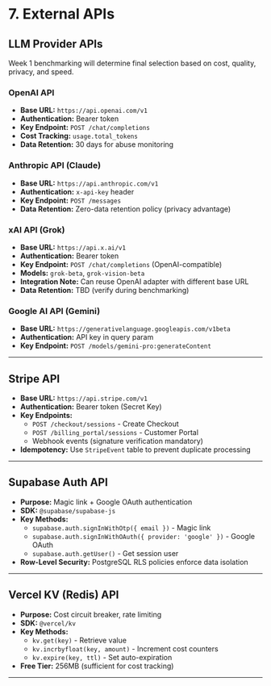 # 7. External APIs

## LLM Provider APIs

Week 1 benchmarking will determine final selection based on cost, quality, privacy, and speed.

### OpenAI API
- **Base URL:** `https://api.openai.com/v1`
- **Authentication:** Bearer token
- **Key Endpoint:** `POST /chat/completions`
- **Cost Tracking:** `usage.total_tokens`
- **Data Retention:** 30 days for abuse monitoring

### Anthropic API (Claude)
- **Base URL:** `https://api.anthropic.com/v1`
- **Authentication:** `x-api-key` header
- **Key Endpoint:** `POST /messages`
- **Data Retention:** Zero-data retention policy (privacy advantage)

### xAI API (Grok)
- **Base URL:** `https://api.x.ai/v1`
- **Authentication:** Bearer token
- **Key Endpoint:** `POST /chat/completions` (OpenAI-compatible)
- **Models:** `grok-beta`, `grok-vision-beta`
- **Integration Note:** Can reuse OpenAI adapter with different base URL
- **Data Retention:** TBD (verify during benchmarking)

### Google AI API (Gemini)
- **Base URL:** `https://generativelanguage.googleapis.com/v1beta`
- **Authentication:** API key in query param
- **Key Endpoint:** `POST /models/gemini-pro:generateContent`

---

## Stripe API
- **Base URL:** `https://api.stripe.com/v1`
- **Authentication:** Bearer token (Secret Key)
- **Key Endpoints:**
  - `POST /checkout/sessions` - Create Checkout
  - `POST /billing_portal/sessions` - Customer Portal
  - Webhook events (signature verification mandatory)
- **Idempotency:** Use `StripeEvent` table to prevent duplicate processing

---

## Supabase Auth API
- **Purpose:** Magic link + Google OAuth authentication
- **SDK:** `@supabase/supabase-js`
- **Key Methods:**
  - `supabase.auth.signInWithOtp({ email })` - Magic link
  - `supabase.auth.signInWithOAuth({ provider: 'google' })` - Google OAuth
  - `supabase.auth.getUser()` - Get session user
- **Row-Level Security:** PostgreSQL RLS policies enforce data isolation

---

## Vercel KV (Redis) API
- **Purpose:** Cost circuit breaker, rate limiting
- **SDK:** `@vercel/kv`
- **Key Methods:**
  - `kv.get(key)` - Retrieve value
  - `kv.incrbyfloat(key, amount)` - Increment cost counters
  - `kv.expire(key, ttl)` - Set auto-expiration
- **Free Tier:** 256MB (sufficient for cost tracking)

---
